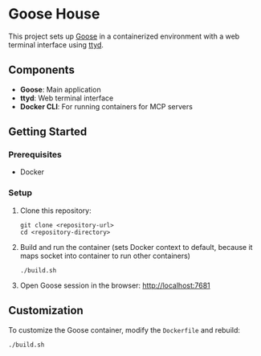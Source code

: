 # Goose House

This project sets up [Goose](https://github.com/block/goose) in a containerized environment with a web terminal interface using [ttyd](https://github.com/tsl0922/ttyd).

## Components

- **Goose**: Main application
- **ttyd**: Web terminal interface
- **Docker CLI**: For running containers for MCP servers

## Getting Started

### Prerequisites
- Docker

### Setup

1. Clone this repository:
   ```
   git clone <repository-url>
   cd <repository-directory>
   ```

2. Build and run the container (sets Docker context to default, because it maps socket into container to run other containers)
   ```
   ./build.sh
   ```
3. Open Goose session in the browser: [http://localhost:7681](http://localhost:7681)

## Customization

To customize the Goose container, modify the `Dockerfile` and rebuild:

```
./build.sh
``` 